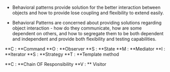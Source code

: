 - Behavioral patterns provide solution for the better interaction between objects and how to provide lose coupling and flexibility to extend easily.

- Behavioral Patterns are concerned about providing solutions regarding object interaction - how do they communicate, how are some dependent on others, and how to segregate them to be both dependent and independent and provide both flexibility and testing capabilities.

**C : **Command 
**O : **Observer 
**S : **State
**M : **Mediator
**I : **Iterator
**S : **Strategy
**T : **Template method

**C : **Chain OF Responsibility
**V : ** Visitor
